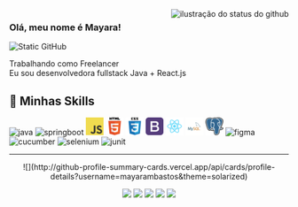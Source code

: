 <img align='right' src="https://github-readme-stats.vercel.app/api?username=MayaraMBastos&show_icons=true&title_color=783c00&text_color=af552e&icon_color=783c00&bg_color=f8efd4&cache_seconds=2300" alt="ilustração do status do github">

### Olá, meu nome é Mayara!

<img src="https://img.shields.io/static/v1?label=Overview&message=MayaraMB&color=f8efd4&style=for-the-badge&logo=GitHub" alt="Static GitHub">

<p>Trabalhando como Freelancer<br/> Eu sou desenvolvedora fullstack Java + React.js</p>


## 🚀 Minhas Skills

<p>
<img height="32" src="https://encrypted-tbn0.gstatic.com/images?q=tbn:ANd9GcSMv-TpvYBkdeqmmrnR6BupRjel9kvl2O39-g&s" alt="java" />
  <img height="32" src="https://upload.wikimedia.org/wikipedia/commons/thumb/7/79/Spring_Boot.svg/1200px-Spring_Boot.svg.png" alt="springboot" />

<img height="32" src="https://raw.githubusercontent.com/github/explore/80688e429a7d4ef2fca1e82350fe8e3517d3494d/topics/javascript/javascript.png" alt="Javascript"/>
<img height="32" src="https://raw.githubusercontent.com/github/explore/80688e429a7d4ef2fca1e82350fe8e3517d3494d/topics/html/html.png" alt="HTML5"/>
<img height="32" src="https://raw.githubusercontent.com/github/explore/80688e429a7d4ef2fca1e82350fe8e3517d3494d/topics/css/css.png" alt="CSS"/>
<img height="32" src="https://raw.githubusercontent.com/github/explore/80688e429a7d4ef2fca1e82350fe8e3517d3494d/topics/bootstrap/bootstrap.png" alt="Bootstrap"/>
<img height="32" src="https://raw.githubusercontent.com/github/explore/80688e429a7d4ef2fca1e82350fe8e3517d3494d/topics/react/react.png" alt="React"/>
<img height="32" src="https://raw.githubusercontent.com/github/explore/80688e429a7d4ef2fca1e82350fe8e3517d3494d/topics/mysql/mysql.png" alt="MySQL"/>
<img height="32" src="https://raw.githubusercontent.com/github/explore/80688e429a7d4ef2fca1e82350fe8e3517d3494d/topics/postgresql/postgresql.png" alt="PostegreSQL"/>
<img height="32" src="https://upload.wikimedia.org/wikipedia/commons/thumb/3/33/Figma-logo.svg/1200px-Figma-logo.svg.png" alt="figma"/>
<img height="32" src="https://www.cdnlogo.com/logos/c/44/cucumber.svg" alt="cucumber"/>
<img height="32" src="https://upload.wikimedia.org/wikipedia/commons/d/d5/Selenium_Logo.png" alt="selenium"/>
<img height="32" src="https://encrypted-tbn0.gstatic.com/images?q=tbn:ANd9GcTufFNCNxN6w9y-VrQFulDKcoiHg33mG1yv0Q&s" alt="junit"/>
<p>

---

<div align="center">
![](http://github-profile-summary-cards.vercel.app/api/cards/profile-details?username=mayarambastos&theme=solarized)

![](https://raw.githubusercontent.com/MayaraMBastos/MayaraMBastos/master/profile-summary-card-output/solarized/0-profile-details.svg)
![](https://raw.githubusercontent.com/MayaraMBastos/MayaraMBastos/master/profile-summary-card-output/solarized/1-repos-per-language.svg)
![](https://raw.githubusercontent.com/MayaraMBastos/MayaraMBastos/master/profile-summary-card-output/solarized/2-most-commit-language.svg)
![](https://raw.githubusercontent.com/MayaraMBastos/MayaraMBastos/master/profile-summary-card-output/solarized/3-stats.svg)
![](https://raw.githubusercontent.com/MayaraMBastos/MayaraMBastos/master/profile-summary-card-output/solarized/4-productive-time.svg)

</div>
